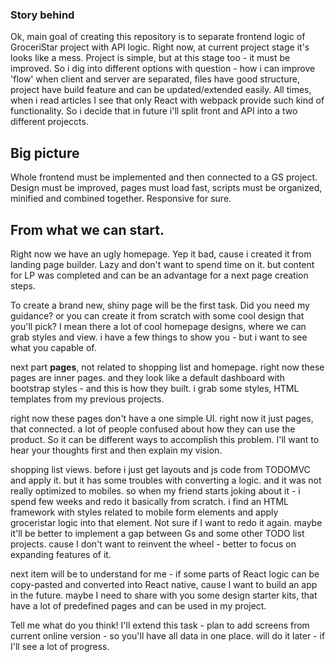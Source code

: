 ### Story behind
Ok, main goal of creating this repository is to separate frontend logic of GroceriStar project with API logic.
Right now, at current project stage it's looks like a mess. Project is simple, but at this stage too - it must be improved. So i dig into different options with question - how i can improve 'flow' when client and server are separated, files have good structure, project have build feature and can be updated/extended easily.
All times, when i read articles I see that only React with webpack provide such kind of functionality. So i decide that in future i'll split front and API into a two different projeccts.


## Big picture
Whole frontend must be implemented and then connected to a GS project.
Design must be improved, pages must load fast, scripts must be organized, minified and combined together. Responsive for sure.

## From what we can start.
Right now we have an ugly homepage. Yep it bad, cause i created it from landing page builder. Lazy and don't want to spend time on it. but content for LP was completed and can be an advantage for a next page creation steps.

To create a brand new, shiny page will be the first task. Did you need my guidance? or you can create it from scratch with some cool design that you'll pick? I mean there a lot of cool homepage designs, where we can grab styles and view. i have a few things to show you - but i want to see what you capable of.

next part **pages**, not related to shopping list and homepage.
right now these pages are inner pages. and they look like a default dashboard with bootstrap styles - and this is how they built. i grab some styles, HTML templates from my previous projects.

right now these pages don't have a one simple UI. right now it just pages, that connected. a lot of people confused about how they can use the product. So it can be different ways to accomplish this problem. I'll want to hear your thoughts first and then explain my vision.

shopping list views. before i just get layouts and js code from TODOMVC and apply it. but it has some troubles with converting a logic. and it was not really optimized to mobiles. so when my friend starts joking about it - i spend few weeks and redo it basically from scratch. i find an HTML framework with styles related to mobile form elements and apply groceristar logic into that element.
Not sure if I want to redo it again. maybe it'll be better to implement a gap between Gs and some other TODO list projects. cause I don't want to reinvent the wheel - better to focus on expanding features of it.

next item will be to understand for me - if some parts of React logic can be copy-pasted and converted into React native, cause I want to build an app in the future.
maybe I need to share with you some design starter kits, that have a lot of predefined pages and can be used in my project.


Tell me what do you think!
I'll extend this task - plan to add screens from current online version - so you'll have all data in one place. will do it later - if I'll see a lot of progress.

